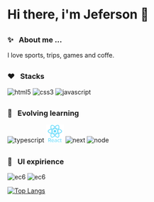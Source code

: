 # Hi there, i'm Jeferson 👋

##
### ✨⠀About me ... 

I love sports, trips, games and coffe.
##
### ♥️⠀Stacks
  <img src="https://cdn.pixabay.com/photo/2017/08/05/11/16/logo-2582748_960_720.png" alt="html5" width="40" height="40" max-width="100%"> <img      src="https://cdn.pixabay.com/photo/2017/08/05/11/16/logo-2582747_1280.png" alt="css3" width="40" height="40" max-width="100%"> <img  src="https://upload.wikimedia.org/wikipedia/commons/thumb/9/99/Unofficial_JavaScript_logo_2.svg/1200px-Unofficial_JavaScript_logo_2.svg.png" alt="javascript" width="40"    height="40" max-width="100%">
##
### 🧠⠀Evolving learning
  <img src="https://appmasters.io/static/typescript-logo-26cc95f255ccb936d154b43614f61602.png" alt="typescript" width="40" height="40" max-width="100%"> <img     src="https://raw.githubusercontent.com/devicons/devicon/master/icons/react/react-original-wordmark.svg" alt="react" width="40" height="40" max-width="100%"> <img   src="https://decodenatura.com/static/fb8aa1bb70c9925ce1ae22dc2711b343/nextjs-logo.png" alt="next" width="40" height="40" max-width="100%"> <img   src="https://encrypted-tbn0.gstatic.com/images?q=tbn:ANd9GcS3uoxh_i09Kql4OVB5AjetPvijl-mxrxkTYpojSZnE1ktqBQPKiG67syvAYntqQO-_QhM&usqp=CAU" alt="node" width="40" height="40" max-width="100%">
##
### 📐⠀UI expirience</br>
  <img  src="https://camo.githubusercontent.com/ed93c2b000a76ceaad1503e7eb9356591b885227e82a36a005b9d3498b303ba5/68747470733a2f2f7777772e766563746f726c6f676f2e7a6f6e652f6c6f676f732f6669676d612f6669676d612d69636f6e2e737667" alt="ec6" width="40" height="40" max-width="100%"> <img  src="https://logosmarcas.net/wp-content/uploads/2020/11/Adobe-Photoshop-Logo.png" alt="ec6" width="70" height="40" max-width="100%">

[![Top Langs](https://github-readme-stats.vercel.app/api/top-langs/?username=jveiiga&layout=compact)](https://github.com/jveiiga/github-readme-stats)








